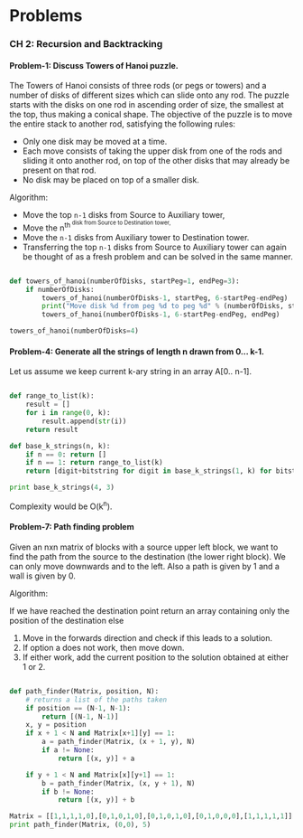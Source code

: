 # Problems

### CH 2: Recursion and Backtracking

#### Problem-1: Discuss Towers of Hanoi puzzle.

The Towers of Hanoi consists of three rods (or pegs or towers) and a number of disks of different sizes which can slide onto any rod. The puzzle starts with the disks on one rod in ascending order of size, the smallest at the top, thus making a conical shape. The objective of the puzzle is to move the entire stack to another rod, satisfying the following rules:

* Only one disk may be moved at a time.
* Each move consists of taking the upper disk from one of the rods and sliding it onto another rod, on top of the other disks that may already be present on that rod.
* No disk may be placed on top of a smaller disk.

Algorithm:

* Move the top `n-1` disks from Source to Auxiliary tower,
* Move the n<sup>th<sup> disk from Source to Destination tower,
* Move the `n-1` disks from Auxiliary tower to Destination tower.
* Transferring the top `n-1` disks from Source to Auxiliary tower can again be thought of as a fresh problem and can be solved in the same manner.

```python

def towers_of_hanoi(numberOfDisks, startPeg=1, endPeg=3):
    if numberOfDisks:
        towers_of_hanoi(numberOfDisks-1, startPeg, 6-startPeg-endPeg)
        print("Move disk %d from peg %d to peg %d" % (numberOfDisks, startPeg, endPeg))
        towers_of_hanoi(numberOfDisks-1, 6-startPeg-endPeg, endPeg)

towers_of_hanoi(numberOfDisks=4)

```

#### Problem-4: Generate all the strings of length n drawn from 0... k-1.

Let us assume we keep current k-ary string in an array A[0.. n-1].

```python

def range_to_list(k):
    result = []
    for i in range(0, k):
        result.append(str(i))
    return result

def base_k_strings(n, k):
    if n == 0: return []
    if n == 1: return range_to_list(k)
    return [digit+bitstring for digit in base_k_strings(1, k) for bitstring in base_k_strings(n-1, k)]

print base_k_strings(4, 3)


```

Complexity would be O(k<sup>n</sup>).

#### Problem-7: Path finding problem

Given an nxn matrix of blocks with a source upper left block, we want to find the path from the source to the destination (the lower right block). We can only move downwards and to the left. Also a path is given by 1 and a wall is given by 0.

Algorithm:

If we have reached the destination point return an array containing only the position of the destination else

1. Move in the forwards direction and check if this leads to a solution.
2. If option a does not work, then move down.
3. If either work, add the current position to the solution obtained at either 1 or 2.

```python

def path_finder(Matrix, position, N):
    # returns a list of the paths taken
    if position == (N-1, N-1):
        return [(N-1, N-1)]
    x, y = position
    if x + 1 < N and Matrix[x+1][y] == 1:
        a = path_finder(Matrix, (x + 1, y), N)
        if a != None:
            return [(x, y)] + a

    if y + 1 < N and Matrix[x][y+1] == 1:
        b = path_finder(Matrix, (x, y + 1), N)
        if b != None:
            return [(x, y)] + b

Matrix = [[1,1,1,1,0],[0,1,0,1,0],[0,1,0,1,0],[0,1,0,0,0],[1,1,1,1,1]]
print path_finder(Matrix, (0,0), 5)

```
